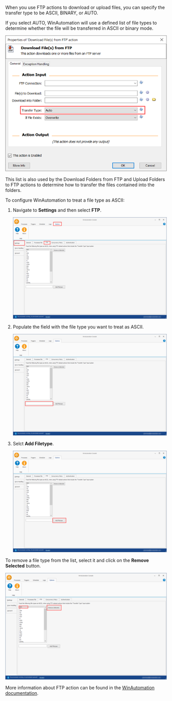 When you use FTP actions to download or upload files, you can specify the transfer type to be ASCII, BINARY, or AUTO. 

If you select AUTO, WinAutomation will use a defined list of file types to determine whether the file will be transferred in ASCII or binary mode.

![The Download File(s) from FTP action.](..\media\download-files-from-ftp-action-properties.png)

This list is also used by the Download Folders from FTP and Upload Folders to FTP actions to determine how to transfer the files contained into the folders.

To configure WinAutomation to treat a file type as ASCII: 

1.	Navigate to **Settings** and then select **FTP**.

    ![The FTP tab.](..\media\ftp-tab-settings-options.png)

1.	Populate the field with the file type you want to treat as ASCII.

    ![A text-field to enter the file types to be treated as ASCII.](..\media\add-filtype-ftp-tab.png)

1.	Selct **Add Filetype**.

    ![A button to add file types in the ASCII list.](..\media\add-button-ftp-tab.png)

To remove a file type from the list, select it and click on the **Remove Selected** button. 

![A button to remove file types from the list.](..\media\remove-filtype-ftp-tab.png)

More information about FTP action can be found in the [WinAutomation documentation](https://docs.winautomation.com/ftp.html). 